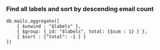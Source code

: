 ### Find all labels and sort by descending email count

```
db.mails.aggregate([
    { $unwind : "$labels" },
	{ $group: {_id: "$labels", total: {$sum : 1} } },
	{ $sort : {"total": -1 } }
])
```
